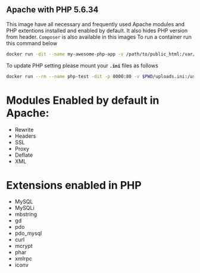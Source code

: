 Apache with PHP 5.6.34
-----------------------
This image have all necessary and frequently used Apache modules and PHP extentions installed and enabled by default. It also hides PHP version from header. `Composer` is also available in this images
To run a container run this command below

```sh
docker run -dit --name my-awesome-php-app -v /path/to/public_html:/var/www/html -p 8080:80 -p 4433:443 nmrony/apache-php5
```

To update PHP setting please mount your **`.ini`** files as follows

```sh
docker run --rm --name php-test -dit -p 8000:80 -v $PWD/uploads.ini:/usr/local/etc/php/conf.d/uploads.ini -v $PWD/app:/var/www/html nmrony/apache-php5
```

Modules Enabled by default in Apache:
=====================================
- Rewrite
- Headers
- SSL
- Proxy
- Deflate
- XML

Extensions enabled in PHP
=========================
- MySQL
- MySQLi
- mbstring
- gd
- pdo
- pdo_mysql
- curl
- mcrypt
- phar
- xmlrpc
- iconv